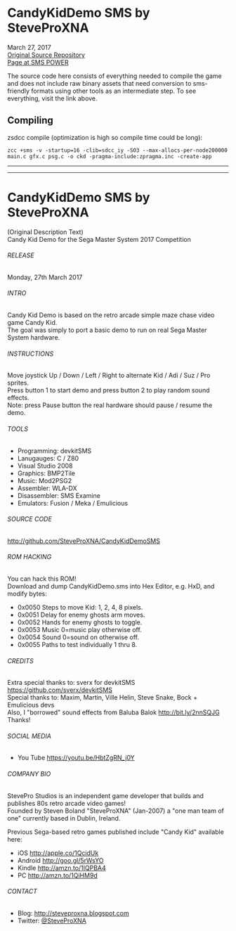 # CandyKidDemo SMS by SteveProXNA  
March 27, 2017  
[Original Source Repository](http://github.com/SteveProXNA/CandyKidDemoSMS)  
[Page at SMS POWER](http://www.smspower.org/Homebrew/CandyKidDemo-SMS)

The source code here consists of everything needed to compile the game and does not include raw binary assets that need conversion to sms-friendly formats using other tools as an intermediate step.  To see everything, visit the link above.

## Compiling

zsdcc compile (optimization is high so compile time could be long):
~~~
zcc +sms -v -startup=16 -clib=sdcc_iy -SO3 --max-allocs-per-node200000 main.c gfx.c psg.c -o ckd -pragma-include:zpragma.inc -create-app
~~~

---
---



# CandyKidDemo SMS by SteveProXNA 
(Original Description Text)  
Candy Kid Demo for the Sega Master System 2017 Competition

###### RELEASE
Monday, 27th March 2017

###### INTRO
Candy Kid Demo is based on the retro arcade simple maze chase video game Candy Kid.
<br />
The goal was simply to port a basic demo to run on real Sega Master System hardware.

###### INSTRUCTIONS
Move joystick Up / Down / Left / Right to alternate Kid / Adi / Suz / Pro sprites.
<br />
Press button 1 to start demo and press button 2 to play random sound effects.
<br />
Note: press Pause button the real hardware should pause / resume the demo.

###### TOOLS
- Programming:	devkitSMS
- Lanugauges:	C / Z80
- Visual Studio 2008
- Graphics:		BMP2Tile
- Music:		Mod2PSG2
- Assembler:	WLA-DX
- Disassembler:	SMS Examine
- Emulators:	Fusion / Meka / Emulicious

###### SOURCE CODE
http://github.com/SteveProXNA/CandyKidDemoSMS

###### ROM HACKING
You can hack this ROM!  
Download and dump CandyKidDemo.sms into Hex Editor, e.g. HxD, and modify bytes:

- 0x0050	Steps to move Kid: 1, 2, 4, 8 pixels.
- 0x0051	Delay for enemy ghosts arm moves.
- 0x0052	Hands for enemy ghosts to toggle.
- 0x0053	Music 0=music play otherwise off.
- 0x0054	Sound	0=sound on otherwise off.
- 0x0055	Paths to test individually 1 thru 8.

###### CREDITS
Extra special thanks to: sverx for devkitSMS https://github.com/sverx/devkitSMS
<br />
Special thanks to: 
Maxim, Martin, Ville Helin, Steve Snake, Bock + Emulicious devs
<br />
Also, I "borrowed" sound effects from Baluba Balok http://bit.ly/2nnSQJG Thanks!

###### SOCIAL MEDIA
- You Tube https://youtu.be/HbtZgRN_j0Y

###### COMPANY BIO
StevePro Studios is an independent game developer that builds and publishes 80s retro arcade video games!
<br />
Founded by Steven Boland "SteveProXNA" (Jan-2007) a "one man team of one" currently based in Dublin, Ireland.

Previous Sega-based retro games published include "Candy Kid" available here:
- iOS		http://apple.co/1QcidUk
- Android	http://goo.gl/5rWsYO
- Kindle	http://amzn.to/1IQPBA4
- PC		http://amzn.to/1QiHM9d

###### CONTACT
- Blog:		http://steveproxna.blogspot.com
- Twitter:	[@SteveProXNA](http://twitter.com/SteveProXNA)
